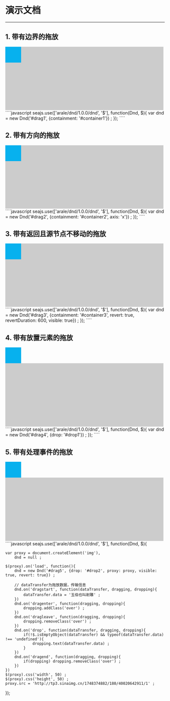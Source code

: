 # 演示文档

---

<style>
    .container {width:500px; height:200px; background:#CCC;}
    .drag {width:50px; height:50px; background:#07B1EE;}
    .over {border:2px dashed #000;}
</style>



## 1. 带有边界的拖放

<div id="container1" class="container">
    <div id="drag1" class="drag"></div>
</div>
````javascript
seajs.use(['arale/dnd/1.0.0/dnd', '$'], function(Dnd, $){
    var dnd = new Dnd('#drag1', {containment: '#container1'}) ;
});
````

## 2. 带有方向的拖放

<div id="container2" class="container">
    <div id="drag2" class="drag"></div>
</div>
````javascript
seajs.use(['arale/dnd/1.0.0/dnd', '$'], function(Dnd, $){
    var dnd = new Dnd('#drag2', {containment: '#container2', axis: 'x'}) ;
});
````


## 3. 带有返回且源节点不移动的拖放

<div id="container3" class="container">
    <div id="drag3" class="drag"></div>
</div>
````javascript
seajs.use(['arale/dnd/1.0.0/dnd', '$'], function(Dnd, $){
    var dnd = new Dnd('#drag3', {containment: '#container3', revert: true, revertDuration: 600, visible: true}) ;
});
````

## 4. 带有放置元素的拖放

<div id="drag4" class="drag"></div>
<div id="drop1" class="container"></div>
````javascript
seajs.use(['arale/dnd/1.0.0/dnd', '$'], function(Dnd, $){
    var dnd = new Dnd('#drag4', {drop: '#drop1'}) ;
});
````

## 5. 带有处理事件的拖放

<div id="drag5" class="drag"></div>
<div id="drop2" class="container"></div>
````javascript
seajs.use(['arale/dnd/1.0.0/dnd', '$'], function(Dnd, $){
    
    var proxy = document.createElement('img'),
        dnd = null ;
     
    $(proxy).on('load', function(){
        dnd = new Dnd('#drag5', {drop: '#drop2', proxy: proxy, visible: true, revert: true}) ;
        
        // dataTransfer为拖放数据，传输信息
        dnd.on('dragstart', function(dataTransfer, dragging, dropping){
            dataTransfer.data = '玉伯也叫射雕' ;
        })
        dnd.on('dragenter', function(dragging, dropping){
            dropping.addClass('over') ;
        })
        dnd.on('dragleave', function(dragging, dropping){
            dropping.removeClass('over') ;
        })
        dnd.on('drop', function(dataTransfer, dragging, dropping){
            if(!$.isEmptyObject(dataTransfer) && typeof(dataTransfer.data) !== 'undefined'){
                dropping.text(dataTransfer.data) ;
            }
        })
        dnd.on('dragend', function(dragging, dropping){
            if(dropping) dropping.removeClass('over') ;
        })
    })
    $(proxy).css('width', 50) ;
    $(proxy).css('height', 50) ;
    proxy.src = 'http://tp3.sinaimg.cn/1748374882/180/40020642911/1' ;
});
````












